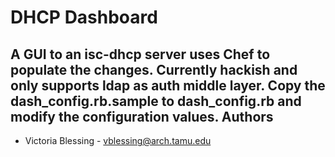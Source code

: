 DHCP Dashboard
====

A GUI to an isc-dhcp server uses Chef to populate the changes.  Currently hackish and
only supports ldap as auth middle layer. Copy the dash_config.rb.sample to dash_config.rb
and modify the configuration values.
Authors
-------

* Victoria Blessing - vblessing@arch.tamu.edu
